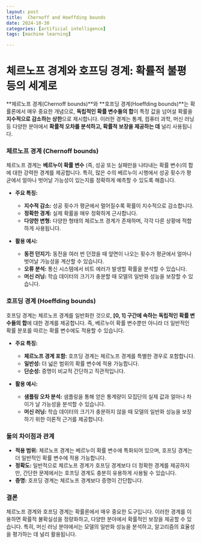 ```yaml
---
layout: post
title:  Chernoff and Hoeffding bounds
date: 2024-10-30
categories: [artificial intelligence]
tags: [machine learning]

---
```




# 체르노프 경계와 호프딩 경계: 확률적 불평등의 세계로

**체르노프 경계(Chernoff bounds)**와 **호프딩 경계(Hoeffding bounds)**는 확률론에서 매우 중요한 개념으로, **독립적인 확률 변수들의 합**이 특정 값을 넘어설 확률을 **지수적으로 감소하는 상한**으로 제시합니다. 이러한 경계는 통계, 컴퓨터 과학, 머신 러닝 등 다양한 분야에서 **확률적 오차를 분석하고, 확률적 보장을 제공하는 데** 널리 사용됩니다.

### 체르노프 경계 (Chernoff bounds)

체르노프 경계는 **베르누이 확률 변수** (즉, 성공 또는 실패만을 나타내는 확률 변수)의 합에 대한 강력한 경계를 제공합니다. 특히, 많은 수의 베르누이 시행에서 성공 횟수가 평균에서 얼마나 벗어날 가능성이 있는지를 정확하게 예측할 수 있도록 해줍니다.

* **주요 특징:**
    * **지수적 감소:** 성공 횟수가 평균에서 멀어질수록 확률이 지수적으로 감소합니다.
    * **정확한 경계:** 실제 확률을 매우 정확하게 근사합니다.
    * **다양한 변형:** 다양한 형태의 체르노프 경계가 존재하며, 각각 다른 상황에 적합하게 사용됩니다.

* **활용 예시:**
    * **동전 던지기:** 동전을 여러 번 던졌을 때 앞면이 나오는 횟수가 평균에서 얼마나 벗어날 가능성을 계산할 수 있습니다.
    * **오류 분석:** 통신 시스템에서 비트 에러가 발생할 확률을 분석할 수 있습니다.
    * **머신 러닝:** 학습 데이터의 크기가 충분할 때 모델의 일반화 성능을 보장할 수 있습니다.

### 호프딩 경계 (Hoeffding bounds)

호프딩 경계는 체르노프 경계를 일반화한 것으로, **[0, 1] 구간에 속하는 독립적인 확률 변수들의 합**에 대한 경계를 제공합니다. 즉, 베르누이 확률 변수뿐만 아니라 더 일반적인 확률 분포를 따르는 확률 변수에도 적용할 수 있습니다.

* **주요 특징:**
    * **체르노프 경계 포함:** 호프딩 경계는 체르노프 경계를 특별한 경우로 포함합니다.
    * **일반성:** 더 넓은 범위의 확률 변수에 적용 가능합니다.
    * **단순성:** 증명이 비교적 간단하고 직관적입니다.

* **활용 예시:**
    * **샘플링 오차 분석:** 샘플링을 통해 얻은 통계량이 모집단의 실제 값과 얼마나 차이가 날 가능성을 분석할 수 있습니다.
    * **머신 러닝:** 학습 데이터의 크기가 충분하지 않을 때 모델의 일반화 성능을 보장하기 위한 이론적 근거를 제공합니다.

### 둘의 차이점과 관계

* **적용 범위:** 체르노프 경계는 베르누이 확률 변수에 특화되어 있으며, 호프딩 경계는 더 일반적인 확률 변수에 적용 가능합니다.
* **정확도:** 일반적으로 체르노프 경계가 호프딩 경계보다 더 정확한 경계를 제공하지만, 간단한 문제에서는 호프딩 경계도 충분히 유용하게 사용될 수 있습니다.
* **증명:** 호프딩 경계는 체르노프 경계보다 증명이 간단합니다.

### 결론

체르노프 경계와 호프딩 경계는 확률론에서 매우 중요한 도구입니다. 이러한 경계를 이용하면 확률적 불확실성을 정량화하고, 다양한 분야에서 확률적인 보장을 제공할 수 있습니다. 특히, 머신 러닝 분야에서는 모델의 일반화 성능을 분석하고, 알고리즘의 효율성을 평가하는 데 널리 활용됩니다.

